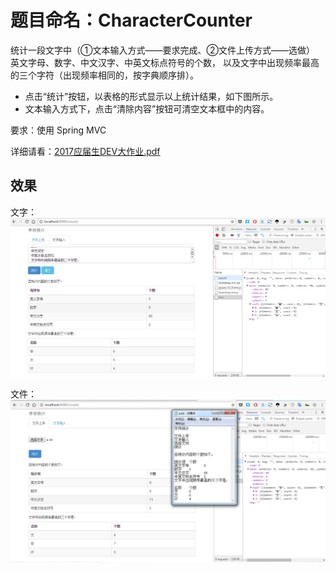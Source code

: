 # 题目命名：CharacterCounter
统计一段文字中（①文本输入方式——要求完成、②文件上传方式——选做）
英文字母、数字、中文汉字、中英文标点符号的个数，
以及文字中出现频率最高的三个字符（出现频率相同的，按字典顺序排）。

- 点击“统计”按钮，以表格的形式显示以上统计结果，如下图所示。
- 文本输入方式下，点击“清除内容”按钮可清空文本框中的内容。

要求：使用 Spring MVC

详细请看：[2017应届生DEV大作业.pdf](2017应届生DEV大作业.pdf)

## 效果
文字：
![文字](page-text.png)

文件：
![文件](page-file.png)